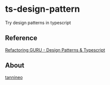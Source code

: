# ts-design-pattern

Try design patterns in typescript

## Reference

[Refactoring GURU - Design Patterns & Typescript](https://refactoringguru.cn/design-patterns/typescript)

## About

[tannineo](https://github.com/tannineo)
